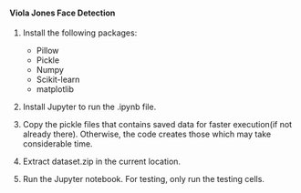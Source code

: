 #### Viola Jones Face Detection

1.	Install the following packages:
      - Pillow
      - Pickle
      - Numpy
      - Scikit-learn
      - matplotlib

2.	Install Jupyter to run the .ipynb file.

3.	Copy the pickle files that contains saved data for faster execution(if not already there). Otherwise, the code creates those which may take considerable time.

4.	Extract dataset.zip in the current location.

5.	Run the Jupyter notebook. For testing, only run the testing cells. 
